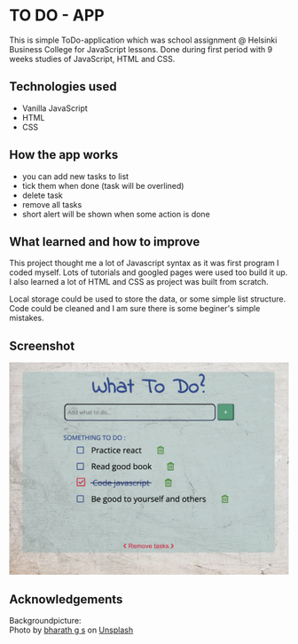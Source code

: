 # TO DO - APP

This is simple ToDo-application which was school assignment @ Helsinki Business College for JavaScript lessons. Done during first period with 9 weeks studies of JavaScript, HTML and CSS.

## Technologies used

- Vanilla JavaScript
- HTML
- CSS

## How the app works

- you can add new tasks to list
- tick them when done (task will be overlined)
- delete task
- remove all tasks
- short alert will be shown when some action is done

## What learned and how to improve

This project thought me a lot of Javascript syntax as it was first program I coded myself. Lots of tutorials and googled pages were used too build it up. I also learned a lot of HTML and CSS as project was built from scratch.

Local storage could be used to store the data, or some simple list structure. Code could be cleaned and I am sure there is some beginer's simple mistakes.

## Screenshot

![App screenshot](/assets/Screenshot_1.png)

## Acknowledgements

Backgroundpicture:  
 Photo by <a href="https://unsplash.com/@xen0m0rph?utm_source=unsplash&utm_medium=referral&utm_content=creditCopyText">bharath g s</a> on <a href="https://unsplash.com/@xen0m0rph?utm_source=unsplash&utm_medium=referral&utm_content=creditCopyText">Unsplash</a>
